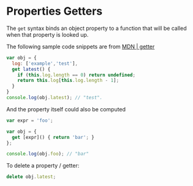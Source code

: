 # Properties Getters

The `get` syntax binds an object property to a function that will be called when that property is looked up.

The following sample code snippets are from [MDN | getter](https://developer.mozilla.org/en-US/docs/Web/JavaScript/Reference/Functions/get)

```js
var obj = {
  log: ['example','test'],
  get latest() {
    if (this.log.length == 0) return undefined;
    return this.log[this.log.length - 1];
  }
}
console.log(obj.latest); // "test".
```

And the property itself could also be computed

```js
var expr = 'foo';

var obj = {
  get [expr]() { return 'bar'; }
};

console.log(obj.foo); // "bar"
```

To delete a property / getter:

```js
delete obj.latest;
```
